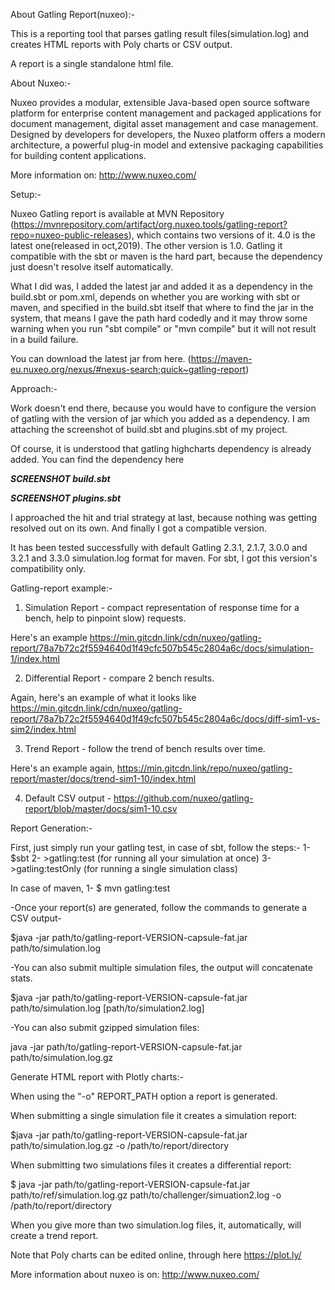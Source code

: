 About Gatling Report(nuxeo):-

This is a reporting tool that parses gatling result files(simulation.log) and creates HTML reports with Poly charts or CSV output.

A report is a single standalone html file.

About Nuxeo:-

Nuxeo provides a modular, extensible Java-based open source software platform for enterprise content management and packaged applications for document management, digital asset management and case management. Designed by developers for developers, the Nuxeo platform offers a modern architecture, a powerful plug-in model and extensive packaging capabilities for building content applications.

More information on: http://www.nuxeo.com/

Setup:-

Nuxeo Gatling report is available at MVN Repository (https://mvnrepository.com/artifact/org.nuxeo.tools/gatling-report?repo=nuxeo-public-releases), which contains two versions of it. 4.0 is the latest one(released in oct,2019). The other version is 1.0. Gatling it compatible with the sbt or maven is the hard part, because the dependency just doesn't resolve itself automatically.

What I did was, I added the latest jar and added it as a dependency in the build.sbt or pom.xml, depends on whether you are working with sbt or maven, and specified in the build.sbt itself that where to find the jar in the system, that means I gave the path hard codedly and it may throw some warning when you run "sbt compile" or "mvn compile" but it will not result in a build failure.

You can download the latest jar from here. (https://maven-eu.nuxeo.org/nexus/#nexus-search;quick~gatling-report)


Approach:-

Work doesn't end there, because you would have to configure the version of gatling with the version of jar which you added as a dependency. I am attaching the screenshot of build.sbt and plugins.sbt of my project.

Of course, it is understood that gatling highcharts dependency is already added.
You can find the dependency here

   ***SCREENSHOT build.sbt***


***SCREENSHOT plugins.sbt***




I approached the hit and trial strategy at last, because nothing was getting resolved out on its own. And finally I got a compatible version.

It has been tested successfully with default Gatling 2.3.1, 2.1.7, 3.0.0 and 3.2.1 and 3.3.0 simulation.log format for maven. For sbt, I got this version's compatibility only.

Gatling-report example:-

1) Simulation Report - compact representation of response time for a bench, help to pinpoint slow) requests.

Here's an example https://min.gitcdn.link/cdn/nuxeo/gatling-report/78a7b72c2f5594640d1f49cfc507b545c2804a6c/docs/simulation-1/index.html

2) Differential Report - compare 2 bench results.

Again, here's an example of what it looks like https://min.gitcdn.link/cdn/nuxeo/gatling-report/78a7b72c2f5594640d1f49cfc507b545c2804a6c/docs/diff-sim1-vs-sim2/index.html

3) Trend Report - follow the trend of bench results over time.

Here's an example again, https://min.gitcdn.link/repo/nuxeo/gatling-report/master/docs/trend-sim1-10/index.html

4) Default CSV output - https://github.com/nuxeo/gatling-report/blob/master/docs/sim1-10.csv


Report Generation:-

First, just simply run your gatling test, in case of sbt, follow the steps:-
1- $sbt
2- >gatling:test (for running all your simulation at once)
3- >gatling:testOnly <file name> (for running a single simulation class)

In case of maven,
1- $ mvn gatling:test

-Once your report(s) are generated, follow the commands to generate a CSV output-

$java -jar path/to/gatling-report-VERSION-capsule-fat.jar path/to/simulation.log

-You can also submit multiple simulation files, the output will concatenate stats.

$java -jar path/to/gatling-report-VERSION-capsule-fat.jar path/to/simulation.log [path/to/simulation2.log]

-You can also submit gzipped simulation files:

java -jar path/to/gatling-report-VERSION-capsule-fat.jar path/to/simulation.log.gz


Generate HTML report with Plotly charts:-

When using the "-o" REPORT_PATH option a report is generated.

When submitting a single simulation file it creates a simulation report:

$java -jar path/to/gatling-report-VERSION-capsule-fat.jar path/to/simulation.log.gz -o /path/to/report/directory

When submitting two simulations files it creates a differential report:

$ java -jar path/to/gatling-report-VERSION-capsule-fat.jar path/to/ref/simulation.log.gz path/to/challenger/simuation2.log -o /path/to/report/directory

When you give more than two simulation.log files, it, automatically, will create a trend report.

Note that Poly charts can be edited online, through here https://plot.ly/

More information about nuxeo is on: http://www.nuxeo.com/


